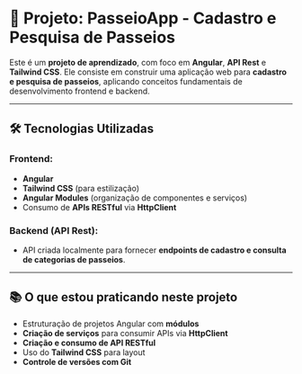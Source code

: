 # 🎒 Projeto: PasseioApp - Cadastro e Pesquisa de Passeios

Este é um **projeto de aprendizado**, com foco em **Angular**, **API Rest** e **Tailwind CSS**. Ele consiste em construir uma aplicação web para **cadastro e pesquisa de passeios**, aplicando conceitos fundamentais de desenvolvimento frontend e backend.

---

## 🛠️ Tecnologias Utilizadas

### Frontend:

- **Angular**
- **Tailwind CSS** (para estilização)
- **Angular Modules** (organização de componentes e serviços)
- Consumo de **APIs RESTful** via **HttpClient**

### Backend (API Rest):

- API criada localmente para fornecer **endpoints de cadastro e consulta de categorias de passeios**.

---

## 📚 O que estou praticando neste projeto

- Estruturação de projetos Angular com **módulos**
- **Criação de serviços** para consumir APIs via **HttpClient**
- **Criação e consumo de API RESTful**
- Uso do **Tailwind CSS** para layout
- **Controle de versões com Git**